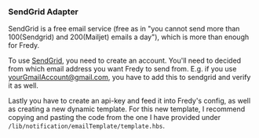 ### SendGrid Adapter


SendGrid is a free email service (free as in "you cannot send more than 100(Sendgrid) and 200(Mailjet) emails a day"), which is more than enough for Fredy.

To use [SendGrid](https://sendgrid.com/), you need to create an account. You'll need to decided from which email address you want Fredy to send from. E.g. if you use yourGmailAccount@gmail.com, you have to add this to sendgrid and verify it as well.

Lastly you have to create an api-key and feed it into Fredy's config, as well as creating a new dynamic template. For this new template, I recommend copying and pasting the code from the one I have provided under `/lib/notification/emailTemplate/template.hbs`.
